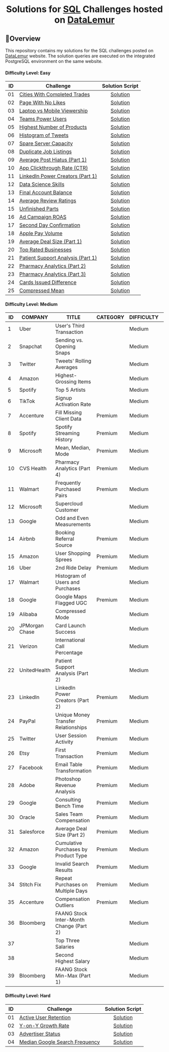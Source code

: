 <h1 align="center">Solutions for <a href="" target="_blank">SQL</a> Challenges hosted on <a href="https://datalemur.com?referralCode=lf62tnGe" target="_blank">DataLemur</a> </h1>

## 🔎Overview

This repository contains my solutions for the SQL challenges posted on [DataLemur](https://datalemur.com/sql-interview-questions) website. The solution queries are executed on the integrated PostgreSQL environment on the same website.

#### Difficulty Level: Easy

| ID | Challenge | Solution Script |
|:------:|------------|:---------:|
| 01 | [Cities With Completed Trades](https://datalemur.com/questions/completed-trades) | [Solution](https://github.com/Ereh11/DateLemur-SQL-Interview-Questions/blob/main/DataLemur-SQL-Challenges/Easy/Cities%20With%20Completed%20Trades.sql)
| 02 | [Page With No Likes](https://datalemur.com/questions/sql-page-with-no-likes) | [Solution](https://github.com/Ereh11/DateLemur-SQL-Interview-Questions/blob/main/DataLemur-SQL-Challenges/Easy/Page%20With%20No%20Likes.sql)
| 03 | [Laptop vs Mobile Viewership](https://datalemur.com/questions/laptop-mobile-viewership) | [Solution](https://github.com/Ereh11/DateLemur-SQL-Interview-Questions/blob/main/DataLemur-SQL-Challenges/Easy/Laptop%20vs.%20Mobile%20Viewership.sql)
| 04 | [Teams Power Users](https://datalemur.com/questions/teams-power-users) | [Solution](https://github.com/Ereh11/DateLemur-SQL-Interview-Questions/blob/main/DataLemur-SQL-Challenges/Easy/Teams%20Power%20Users.sql)
| 05 | [Highest Number of Products](https://datalemur.com/questions/sql-highest-products) | [Solution](https://github.com/Ereh11/DateLemur-SQL-Interview-Questions/blob/main/DataLemur-SQL-Challenges/Easy/Highest%20Number%20of%20Products.sql)
| 06 | [Histogram of Tweets](https://datalemur.com/questions/sql-histogram-tweets) | [Solution](https://github.com/Ereh11/DateLemur-SQL-Interview-Questions/blob/main/DataLemur-SQL-Challenges/Easy/Histogram%20of%20Tweets.sql)
| 07 | [Spare Server Capacity](https://datalemur.com/questions/sql-spare-server-capacity) | [Solution](https://github.com/Ereh11/DateLemur-SQL-Interview-Questions/blob/main/DataLemur-SQL-Challenges/Easy/Spare%20Server%20Capacity.sql)
| 08 | [Duplicate Job Listings](https://datalemur.com/questions/duplicate-job-listings) | [Solution](https://github.com/Ereh11/DateLemur-SQL-Interview-Questions/blob/main/DataLemur-SQL-Challenges/Easy/Duplicate%20Job%20Listings.sql)
| 09 | [Average Post Hiatus (Part 1)](https://datalemur.com/questions/sql-average-post-hiatus-1) | [Solution](https://github.com/Ereh11/DateLemur-SQL-Interview-Questions/blob/main/DataLemur-SQL-Challenges/Easy/Average%20Post%20Hiatus%20(Part%201).sql)
| 10 | [App Clickthrough Rate (CTR)](https://datalemur.com/questions/sql-app-ctr) | [Solution](https://github.com/Ereh11/DateLemur-SQL-Interview-Questions/blob/main/DataLemur-SQL-Challenges/Easy/App%20Click-through%20Rate%20(CTR).sql)
| 11 | [LinkedIn Power Creators (Part 1)](https://datalemur.com/questions/linkedin-power-creators) | [Solution](https://github.com/Ereh11/DateLemur-SQL-Interview-Questions/blob/main/DataLemur-SQL-Challenges/Easy/LinkedIn%20Power%20Creators%20(Part%201).sql)
| 12 | [Data Science Skills](https://datalemur.com/questions/matching-skills) | [Solution](https://github.com/Ereh11/DateLemur-SQL-Interview-Questions/blob/main/DataLemur-SQL-Challenges/Easy/Data%20Science%20Skills.sql)
| 13 | [Final Account Balance](https://datalemur.com/questions/final-account-balance) | [Solution](https://github.com/Ereh11/DateLemur-SQL-Interview-Questions/blob/main/DataLemur-SQL-Challenges/Easy/Final%20Account%20Balance.sql)
| 14 | [Average Review Ratings](https://datalemur.com/questions/sql-avg-review-ratings) | [Solution](https://github.com/Ereh11/DateLemur-SQL-Interview-Questions/blob/main/DataLemur-SQL-Challenges/Easy/Average%20Review%20Ratings.sql)
| 15 | [Unfinished Parts](https://datalemur.com/questions/tesla-unfinished-parts) | [Solution](https://github.com/Ereh11/DateLemur-SQL-Interview-Questions/blob/main/DataLemur-SQL-Challenges/Easy/Unfinished%20Parts.sql)
| 16 | [Ad Campaign ROAS](https://datalemur.com/questions/ad-campaign-roas) | [Solution](https://github.com/Ereh11/DateLemur-SQL-Interview-Questions/blob/main/DataLemur-SQL-Challenges/Easy/Ad%20Campaign%20ROAS.sql)
| 17 | [Second Day Confirmation](https://datalemur.com/questions/second-day-confirmation) | [Solution](https://github.com/Ereh11/DateLemur-SQL-Interview-Questions/blob/main/DataLemur-SQL-Challenges/Easy/Second%20Day%20Confirmation.sql)
| 18 | [Apple Pay Volume](https://datalemur.com/questions/apple-pay-volume) | [Solution](https://github.com/Ereh11/DateLemur-SQL-Interview-Questions/blob/main/DataLemur-SQL-Challenges/Easy/Apple%20Pay%20Volume.sql)
| 19 | [Average Deal Size (Part 1)](https://datalemur.com/questions/sql-average-deal-size) | [Solution](https://github.com/Ereh11/DateLemur-SQL-Interview-Questions/blob/main/DataLemur-SQL-Challenges/Easy/Average%20Deal%20Size%20(Part%201).sql)
| 20 | [Top Rated Businesses](https://datalemur.com/questions/sql-top-businesses) | [Solution](https://github.com/Ereh11/DateLemur-SQL-Interview-Questions/blob/main/DataLemur-SQL-Challenges/Easy/Top%20Rated%20Businesses.sql)
| 21 | [Patient Support Analysis (Part 1)](https://datalemur.com/questions/frequent-callers) | [Solution](https://github.com/Ereh11/DateLemur-SQL-Interview-Questions/blob/main/DataLemur-SQL-Challenges/Easy/Patient%20Support%20Analysis%20(Part%201).sql)
| 22 | [Pharmacy Analytics (Part 2)](https://datalemur.com/questions/non-profitable-drugs) | [Solution](https://github.com/Ereh11/DateLemur-SQL-Interview-Questions/blob/main/DataLemur-SQL-Challenges/Easy/Pharmacy%20Analytics%20(Part%202).sql)
| 23 | [Pharmacy Analytics (Part 3)](https://datalemur.com/questions/total-drugs-sales) | [Solution](https://github.com/Ereh11/DateLemur-SQL-Interview-Questions/blob/main/DataLemur-SQL-Challenges/Easy/Pharmacy%20Analytics%20(Part%203).sql)
| 24 | [Cards Issued Difference](https://datalemur.com/questions/cards-issued-difference) | [Solution](https://github.com/Ereh11/DateLemur-SQL-Interview-Questions/blob/main/DataLemur-SQL-Challenges/Easy/Cards%20Issued%20Difference.sql)
| 25 | [Compressed Mean](https://datalemur.com/questions/alibaba-compressed-mean) | [Solution](https://github.com/Ereh11/DateLemur-SQL-Interview-Questions/blob/main/DataLemur-SQL-Challenges/Easy/Compressed%20Mean.sql)

#### Difficulty Level: Medium

| ID | COMPANY         | TITLE                             | CATEGORY | DIFFICULTY | STATUS |
|----|-----------------|-----------------------------------|----------|------------|-----------|
| 1  | Uber            | User's Third Transaction          |          | Medium     | [x]       |
| 2  | Snapchat        | Sending vs. Opening Snaps         |          | Medium     | [X]       |
| 3  | Twitter         | Tweets' Rolling Averages          |          | Medium     | [X]       |
| 4  | Amazon          | Highest-Grossing Items            |          | Medium     | [X]       |
| 5  | Spotify         | Top 5 Artists                     |          | Medium     | [X]       |
| 6  | TikTok          | Signup Activation Rate            |          | Medium     | [X]       |
| 7  | Accenture       | Fill Missing Client Data          | Premium  | Medium     | [X]       |
| 8  | Spotify         | Spotify Streaming History         | Premium  | Medium     | [ ]       |
| 9  | Microsoft       | Mean, Median, Mode                | Premium  | Medium     | [ ]       |
| 10 | CVS Health      | Pharmacy Analytics (Part 4)       | Premium  | Medium     | [ ]       |
| 11 | Walmart         | Frequently Purchased Pairs        | Premium  | Medium     | [ ]       |
| 12 | Microsoft       | Supercloud Customer               |          | Medium     | [X]       |
| 13 | Google          | Odd and Even Measurements         |          | Medium     | [X]       |
| 14 | Airbnb          | Booking Referral Source           | Premium  | Medium     | [ ]       |
| 15 | Amazon          | User Shopping Sprees              | Premium  | Medium     | [ ]       |
| 16 | Uber            | 2nd Ride Delay                    | Premium  | Medium     | [ ]       |
| 17 | Walmart         | Histogram of Users and Purchases  |          | Medium     | [X]       |
| 18 | Google          | Google Maps Flagged UGC           | Premium  | Medium     | [ ]       |
| 19 | Alibaba         | Compressed Mode                   |          | Medium     | [ ]       |
| 20 | JPMorgan Chase  | Card Launch Success               |          | Medium     | [X]       |
| 21 | Verizon         | International Call Percentage     |          | Medium     | [X]       |
| 22 | UnitedHealth    | Patient Support Analysis (Part 2) |          | Medium     | [X]       |
| 23 | LinkedIn        | LinkedIn Power Creators (Part 2)  | Premium  | Medium     | [ ]       |
| 24 | PayPal          | Unique Money Transfer Relationships| Premium  | Medium     | [ ]       |
| 25 | Twitter         | User Session Activity             | Premium  | Medium     | [ ]       |
| 26 | Etsy            | First Transaction                | Premium  | Medium     | [ ]       |
| 27 | Facebook        | Email Table Transformation        | Premium  | Medium     | [ ]       |
| 28 | Adobe           | Photoshop Revenue Analysis        | Premium  | Medium     | [ ]       |
| 29 | Google          | Consulting Bench Time            | Premium  | Medium     | [ ]       |
| 30 | Oracle          | Sales Team Compensation          | Premium  | Medium     | [ ]       |
| 31 | Salesforce      | Average Deal Size (Part 2)       | Premium  | Medium     | [ ]       |
| 32 | Amazon          | Cumulative Purchases by Product Type| Premium | Medium     | [ ]       |
| 33 | Google          | Invalid Search Results            | Premium  | Medium     | [ ]       |
| 34 | Stitch Fix      | Repeat Purchases on Multiple Days| Premium  | Medium     | [ ]       |
| 35 | Accenture       | Compensation Outliers             | Premium  | Medium     | [ ]       |
| 36 | Bloomberg       | FAANG Stock Inter-Month Change (Part 2) |    | Medium     | [ ]       |
| 37 |                 | Top Three Salaries                |          | Medium     | [X]       |
| 38 |                 | Second Highest Salary             |          | Medium     | [X]       |
| 39 | Bloomberg       | FAANG Stock Min-Max (Part 1)     |          | Medium     | [X]       |



#### Difficulty Level: Hard

| ID | Challenge | Solution Script |
|:------:|------------|:---------:|
| 01 | [Active User Retention](https://datalemur.com/questions/user-retention) | [Solution](https://github.com/Ereh11/DateLemur-SQL-Interview-Questions/blob/main/DataLemur-SQL-Challenges/Hard/Active%20User%20Retention.sql)
| 02 | [Y-on-Y Growth Rate](https://datalemur.com/questions/yoy-growth-rate) | [Solution](https://github.com/Ereh11/DateLemur-SQL-Interview-Questions/blob/main/DataLemur-SQL-Challenges/Hard/Y-on-Y%20Growth%20Rate.sql)
| 03 | [Advertiser Status](https://datalemur.com/questions/updated-status) | [Solution](https://github.com/Ereh11/DateLemur-SQL-Interview-Questions/blob/main/DataLemur-SQL-Challenges/Hard/Advertiser%20Status.sql)
| 04 | [Median Google Search Frequency](https://datalemur.com/questions/median-search-freq) | [Solution](https://github.com/Ereh11/DateLemur-SQL-Interview-Questions/blob/main/DataLemur-SQL-Challenges/Hard/Median%20Google%20Search%20Frequency.sql)

